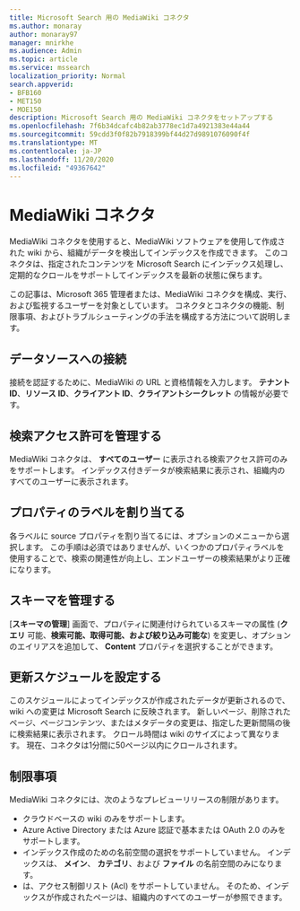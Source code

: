 ```yaml
---
title: Microsoft Search 用の MediaWiki コネクタ
ms.author: monaray
author: monaray97
manager: mnirkhe
ms.audience: Admin
ms.topic: article
ms.service: mssearch
localization_priority: Normal
search.appverid:
- BFB160
- MET150
- MOE150
description: Microsoft Search 用の MediaWiki コネクタをセットアップする
ms.openlocfilehash: 7f6b34dcafc4b82ab3778ec1d7a4921383e44a44
ms.sourcegitcommit: 59cdd3f0f82b7918399bf44d27d9891076090f4f
ms.translationtype: MT
ms.contentlocale: ja-JP
ms.lasthandoff: 11/20/2020
ms.locfileid: "49367642"
---
```

# <a name="mediawiki-connector"></a>MediaWiki コネクタ

MediaWiki コネクタを使用すると、MediaWiki ソフトウェアを使用して作成された wiki から、組織がデータを検出してインデックスを作成できます。 このコネクタは、指定されたコンテンツを Microsoft Search にインデックス処理し、定期的なクロールをサポートしてインデックスを最新の状態に保ちます。

この記事は、Microsoft 365 管理者または、MediaWiki コネクタを構成、実行、および監視するユーザーを対象としています。 コネクタとコネクタの機能、制限事項、およびトラブルシューティングの手法を構成する方法について説明します。

## <a name="connect-to-a-data-source"></a>データソースへの接続

接続を認証するために、MediaWiki の URL と資格情報を入力します。 **テナント ID**、**リソース ID**、**クライアント ID**、**クライアントシークレット** の情報が必要です。

## <a name="manage-search-permissions"></a>検索アクセス許可を管理する

MediaWiki コネクタは、 **すべてのユーザー** に表示される検索アクセス許可のみをサポートします。 インデックス付きデータが検索結果に表示され、組織内のすべてのユーザーに表示されます。

## <a name="assign-property-labels"></a>プロパティのラベルを割り当てる

各ラベルに source プロパティを割り当てるには、オプションのメニューから選択します。 この手順は必須ではありませんが、いくつかのプロパティラベルを使用することで、検索の関連性が向上し、エンドユーザーの検索結果がより正確になります。

## <a name="manage-schema"></a>スキーマを管理する

[**スキーマの管理**] 画面で、プロパティに関連付けられているスキーマの属性 (**クエリ** 可能、**検索****可能、取得可能、および****絞り込み可能な**) を変更し、オプションのエイリアスを追加して、 **Content** プロパティを選択することができます。

## <a name="set-the-refresh-schedule"></a>更新スケジュールを設定する

このスケジュールによってインデックスが作成されたデータが更新されるので、wiki への変更は Microsoft Search に反映されます。 新しいページ、削除されたページ、ページコンテンツ、またはメタデータの変更は、指定した更新間隔の後に検索結果に表示されます。 クロール時間は wiki のサイズによって異なります。 現在、コネクタは1分間に50ページ以内にクロールされます。

## <a name="limitations"></a>制限事項

MediaWiki コネクタには、次のようなプレビューリリースの制限があります。

* クラウドベースの wiki のみをサポートします。
* Azure Active Directory または Azure 認証で基本または OAuth 2.0 のみをサポートします。
* インデックス作成のための名前空間の選択をサポートしていません。 インデックスは、 **メイン**、 **カテゴリ**、および **ファイル** の名前空間のみになります。
* は、アクセス制御リスト (Acl) をサポートしていません。 そのため、インデックスが作成されたページは、組織内のすべてのユーザーが参照できます。
